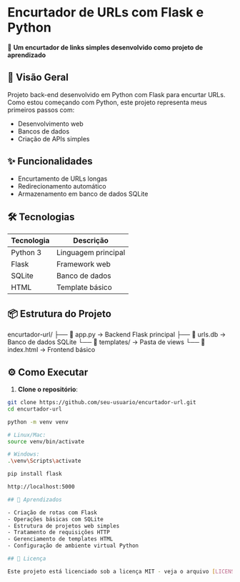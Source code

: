 # Encurtador de URLs com Flask e Python

🔗 **Um encurtador de links simples desenvolvido como projeto de aprendizado**

## 🚀 Visão Geral
Projeto back-end desenvolvido em Python com Flask para encurtar URLs. Como estou começando com Python, este projeto representa meus primeiros passos com:
- Desenvolvimento web
- Bancos de dados
- Criação de APIs simples

## ✨ Funcionalidades
- Encurtamento de URLs longas
- Redirecionamento automático
- Armazenamento em banco de dados SQLite

## 🛠 Tecnologias
| Tecnologia | Descrição |
|------------|-----------|
| Python 3 | Linguagem principal |
| Flask | Framework web |
| SQLite | Banco de dados |
| HTML | Template básico |

## 📦 Estrutura do Projeto

encurtador-url/
├── 📄 app.py               → Backend Flask principal
├── 📁 urls.db              → Banco de dados SQLite
└── 📂 templates/           → Pasta de views
    └── 📄 index.html       → Frontend básico


## ⚙️ Como Executar

1. **Clone o repositório**:
```bash
git clone https://github.com/seu-usuario/encurtador-url.git
cd encurtador-url

python -m venv venv

# Linux/Mac:
source venv/bin/activate

# Windows:
.\venv\Scripts\activate

pip install flask

http://localhost:5000

## 📌 Aprendizados

- Criação de rotas com Flask  
- Operações básicas com SQLite  
- Estrutura de projetos web simples  
- Tratamento de requisições HTTP  
- Gerenciamento de templates HTML  
- Configuração de ambiente virtual Python  

## 📝 Licença

Este projeto está licenciado sob a licença MIT - veja o arquivo [LICENSE](LICENSE) para detalhes.
